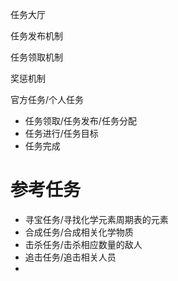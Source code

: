  任务大厅

任务发布机制

任务领取机制

奖惩机制

官方任务/个人任务


*  任务领取/任务发布/任务分配
*  任务进行/任务目标
*  任务完成



# 参考任务

*  寻宝任务/寻找化学元素周期表的元素
*  合成任务/合成相关化学物质
*  击杀任务/击杀相应数量的敌人
*  追击任务/追击相关人员
*  
